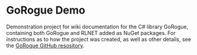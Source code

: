 # GoRogue Demo
Demonstration project for wiki documentation for the C# library GoRogue, containing both GoRogue and RLNET added as NuGet packages.  For instructions as to how the project was created, as well as other details, see the [GoRogue GitHub resository](https://github.com/Chris3606/GoRogue).
